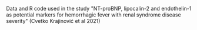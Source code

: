 Data and R code used in the study "NT-proBNP, lipocalin-2 and endothelin-1 as potential markers for hemorrhagic fever with renal syndrome disease severity" (Cvetko Krajinović et al 2021) 

